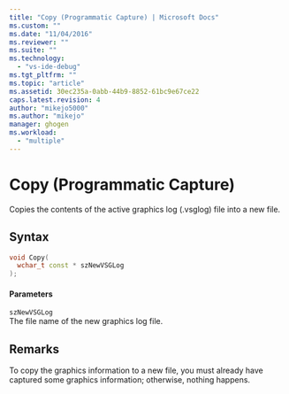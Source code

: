```yaml
---
title: "Copy (Programmatic Capture) | Microsoft Docs"
ms.custom: ""
ms.date: "11/04/2016"
ms.reviewer: ""
ms.suite: ""
ms.technology: 
  - "vs-ide-debug"
ms.tgt_pltfrm: ""
ms.topic: "article"
ms.assetid: 30ec235a-0abb-44b9-8852-61bc9e67ce22
caps.latest.revision: 4
author: "mikejo5000"
ms.author: "mikejo"
manager: ghogen
ms.workload: 
  - "multiple"
---
```

# Copy (Programmatic Capture)
Copies the contents of the active graphics log (.vsglog) file into a new file.  
  
## Syntax  
  
```C++  
void Copy(  
  wchar_t const * szNewVSGLog  
);  
```  
  
#### Parameters  
 `szNewVSGLog`  
 The file name of the new graphics log file.  
  
## Remarks  
 To copy the graphics information to a new file, you must already have captured some graphics information; otherwise, nothing happens.